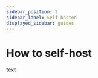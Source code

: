 ```yaml
---
sidebar_position: 2
sidebar_label: Self hosted
displayed_sidebar: guides
---
```


# How to self-host
text